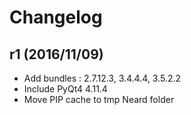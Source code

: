 # Changelog

## r1 (2016/11/09)

* Add bundles : 2.7.12.3, 3.4.4.4, 3.5.2.2
* Include PyQt4 4.11.4
* Move PIP cache to tmp Neard folder